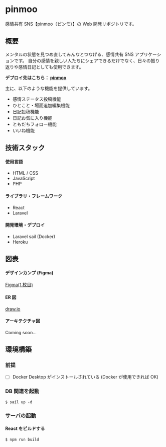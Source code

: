 # pinmoo

感情共有 SNS【pinmoo（ピンモ）】の Web 開発リポジトリです。

## 概要

メンタルの状態を見つめ直してみんなとつなげる、感情共有 SNS アプリケーションです。
自分の感情を親しい人たちにシェアできるだけでなく、日々の振り返りや感情日記としても使用できます。

**デプロイ先はこちら： [pinmoo](https://pinmoo-c1f82ba8fd13.herokuapp.com/)**

主に、以下のような機能を提供しています。

-   感情ステータス投稿機能
-   ひとこと・場面追加編集機能
-   日記投稿機能
-   日記お気に入り機能
-   ともだちフォロー機能
-   いいね機能

## 技術スタック

#### 使用言語

-   HTML / CSS
-   JavaScript
-   PHP

#### ライブラリ・フレームワーク

-   React
-   Laravel

#### 開発環境・デプロイ

-   Laravel sail (Docker)
-   Heroku

## 図表

#### デザインカンプ (Figma)

[Figma(1 枚目)](https://www.figma.com/design/y0EeR6LTAmpekd9KjZfDYh/Personal-Dev-vol.1?node-id=0-1&t=7dKLQp3UudksCL7J-1)

#### ER 図

[draw.io](https://drive.google.com/file/d/1fz6Q8OfgEQCYh6a-b_Tm4UTRYXT3L47G/view?usp=sharing)

#### アーキテクチャ図

Coming soon...

## 環境構築

### 前提

-   [ ] Docker Desktop がインストールされている (Docker が使用できれば OK)

### DB 関連を起動

```
$ sail up -d
```

### サーバの起動

#### React をビルドする

```
$ npm run build
```
